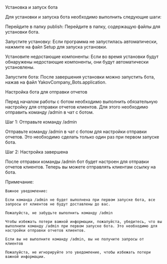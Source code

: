 Установка и запуск бота

Для установки и запуска бота необходимо выполнить следующие шаги:

Перейдите в папку publish: Перейдите в папку, содержащую файлы для установки бота.

Запустите установку: Если программа не запустилась автоматически, нажмите на файл Setup для запуска установки.

Установите недостающие компоненты: Если во время установки будут обнаружены недостающие компоненты, они будут автоматически установлены.

Запустите бота: После завершения установки можно запустить бота, нажав на файл YakovCompany_Bots.application.

Настройка бота для отправки отчетов

Перед началом работы с ботом необходимо выполнить обязательную настройку для отправки отчетов клиентов. Для этого необходимо отправить команду /admin в чат с ботом.

Шаг 1: Отправьте команду /admin

Отправьте команду /admin в чат с ботом для настройки отправки отчетов. Это необходимо сделать только один раз при первом запуске бота.

Шаг 2: Настройка завершена

После отправки команды /admin бот будет настроен для отправки отчетов клиентов. Теперь вы можете отправлять клиентам ссылку на бота.

Примечание:

	Важное уведомление:

	Если команда /admin не будет выполнена при первом запуске бота, все запросы от клиентов не будут доставлены до вас.

	Пожалуйста, не забудьте выполнить команду /admin

	Чтобы избежать потери важной информации, пожалуйста, убедитесь, что вы выполнили команду /admin при первом запуске бота. Это необходимо для настройки отправки отчетов клиентов.

	Если вы не выполните команду /admin, вы не получите запросы от клиентов

	Пожалуйста, не игнорируйте это уведомление, чтобы избежать потери важной информации.
